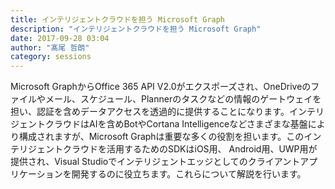 ```yaml
---
title: インテリジェントクラウドを担う Microsoft Graph
description: "インテリジェントクラウドを担う Microsoft Graph"
date: 2017-09-28 03:04
author: "髙尾 哲朗"
category: sessions
---
```

Microsoft GraphからOffice 365 API V2.0がエクスポーズされ、OneDriveのファイルやメール、スケジュール、Plannerのタスクなどの情報のゲートウェイを担い、認証を含めデータアクセスを透過的に提供することになります。インテリジェントクラウドはAIを含めBotやCortana Intelligenceなどさまざまな基盤により構成されますが、Microsoft Graphは重要な多くの役割を担います。このインテリジェントクラウドを活用するためのSDKはiOS用、 Android用、UWP用が提供され、Visual Studioでインテリジェントエッジとしてのクライアントアプリケーションを開発するのに役立ちます。これらについて解説を行います。